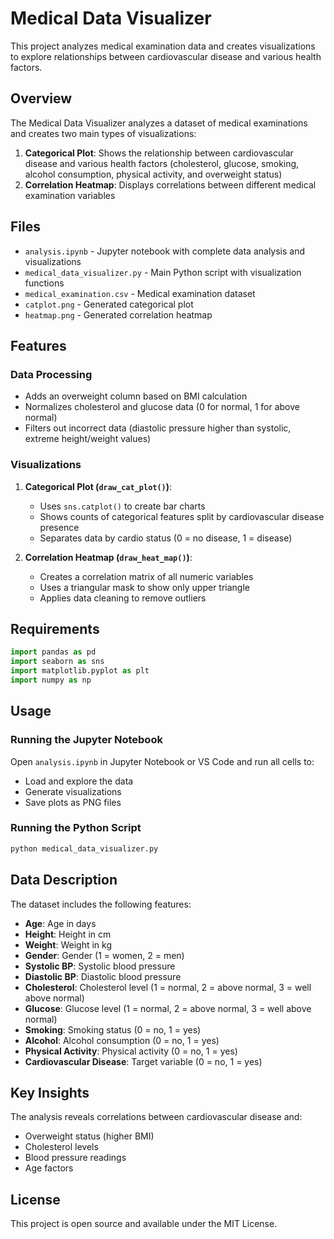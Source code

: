 # Medical Data Visualizer

This project analyzes medical examination data and creates visualizations to explore relationships between cardiovascular disease and various health factors.

## Overview

The Medical Data Visualizer analyzes a dataset of medical examinations and creates two main types of visualizations:

1. **Categorical Plot**: Shows the relationship between cardiovascular disease and various health factors (cholesterol, glucose, smoking, alcohol consumption, physical activity, and overweight status)
2. **Correlation Heatmap**: Displays correlations between different medical examination variables

## Files

- `analysis.ipynb` - Jupyter notebook with complete data analysis and visualizations
- `medical_data_visualizer.py` - Main Python script with visualization functions
- `medical_examination.csv` - Medical examination dataset
- `catplot.png` - Generated categorical plot
- `heatmap.png` - Generated correlation heatmap

## Features

### Data Processing
- Adds an overweight column based on BMI calculation
- Normalizes cholesterol and glucose data (0 for normal, 1 for above normal)
- Filters out incorrect data (diastolic pressure higher than systolic, extreme height/weight values)

### Visualizations
1. **Categorical Plot (`draw_cat_plot()`)**: 
   - Uses `sns.catplot()` to create bar charts
   - Shows counts of categorical features split by cardiovascular disease presence
   - Separates data by cardio status (0 = no disease, 1 = disease)

2. **Correlation Heatmap (`draw_heat_map()`)**:
   - Creates a correlation matrix of all numeric variables
   - Uses a triangular mask to show only upper triangle
   - Applies data cleaning to remove outliers

## Requirements

```python
import pandas as pd
import seaborn as sns
import matplotlib.pyplot as plt
import numpy as np
```

## Usage

### Running the Jupyter Notebook
Open `analysis.ipynb` in Jupyter Notebook or VS Code and run all cells to:
- Load and explore the data
- Generate visualizations
- Save plots as PNG files

### Running the Python Script
```python
python medical_data_visualizer.py
```

## Data Description

The dataset includes the following features:
- **Age**: Age in days
- **Height**: Height in cm
- **Weight**: Weight in kg
- **Gender**: Gender (1 = women, 2 = men)
- **Systolic BP**: Systolic blood pressure
- **Diastolic BP**: Diastolic blood pressure
- **Cholesterol**: Cholesterol level (1 = normal, 2 = above normal, 3 = well above normal)
- **Glucose**: Glucose level (1 = normal, 2 = above normal, 3 = well above normal)
- **Smoking**: Smoking status (0 = no, 1 = yes)
- **Alcohol**: Alcohol consumption (0 = no, 1 = yes)
- **Physical Activity**: Physical activity (0 = no, 1 = yes)
- **Cardiovascular Disease**: Target variable (0 = no, 1 = yes)

## Key Insights

The analysis reveals correlations between cardiovascular disease and:
- Overweight status (higher BMI)
- Cholesterol levels
- Blood pressure readings
- Age factors

## License

This project is open source and available under the MIT License.

